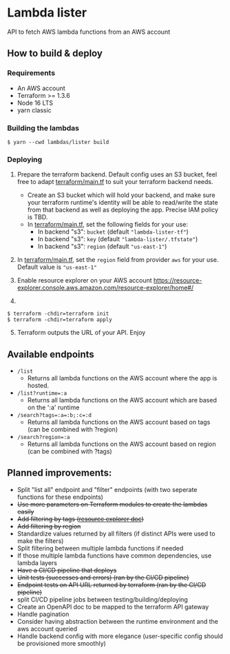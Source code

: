 # Lambda lister

API to fetch AWS lambda functions from an AWS account

## How to build & deploy

### Requirements

- An AWS account
- Terraform >= 1.3.6
- Node 16 LTS
- yarn classic

### Building the lambdas

```
$ yarn --cwd lambdas/lister build
```

### Deploying

1. Prepare the terraform backend. Default config uses an S3 bucket, feel free to adapt [terraform/main.tf](./terraform/main.tf) to suit your terraform backend needs.

   - Create an S3 bucket which will hold your backend, and make sure your terraform runtime's identity will be able to read/write the state from that backend as well as deploying the app. Precise IAM policy is TBD.
   - In [terraform/main.tf](./terraform/main.tf), set the following fields for your use:
     - In backend "s3": `bucket` (default `"lambda-lister-tf"`)
     - In backend "s3": `key` (default `"lambda-lister/.tfstate"`)
     - In backend "s3": `region` (default `"us-east-1"`)

2. In [terraform/main.tf](./terraform/main.tf), set the `region` field from provider `aws` for your use. Default value is `"us-east-1"`
3. Enable resource explorer on your AWS account https://resource-explorer.console.aws.amazon.com/resource-explorer/home#/
4.

```
$ terraform -chdir=terraform init
$ terraform -chdir=terraform apply
```

5. Terraform outputs the URL of your API. Enjoy

## Available endpoints

- `/list`
  - Returns all lambda functions on the AWS account where the app is hosted.
- `/list?runtime=:a`
  - Returns all lambda functions on the AWS account which are based on the ':a' runtime
- `/search?tags=:a=:b;:c=:d`
  - Returns all lambda functions on the AWS account based on tags (can be combined with ?region)
- `/search?region=:a`
  - Returns all lambda functions on the AWS account based on region (can be combined with ?tags)

## Planned improvements:

- Split "list all" endpoint and "filter" endpoints (with two seperate functions for these endpoints)
- ~~Use more parameters on Terraform modules to create the lambdas easily~~
- ~~Add filtering by tags ([resource explorer doc](https://docs.aws.amazon.com/AWSJavaScriptSDK/v3/latest/clients/client-resource-explorer-2/index.html))~~
- ~~Add filtering by region~~
- Standardize values returned by all filters (if distinct APIs were used to make the filters)
- Split filtering between multiple lambda functions if needed
- If those multiple lambda functions have common dependencies, use lambda layers
- ~~Have a CI/CD pipeline that deploys~~
- ~~Unit tests (successes and errors) (ran by the CI/CD pipeline)~~
- ~~Endpoint tests on API URL returned by terraform (ran by the CI/CD pipeline)~~
- split CI/CD pipeline jobs between testing/building/deploying
- Create an OpenAPI doc to be mapped to the terraform API gateway
- Handle pagination
- Consider having abstraction between the runtime environment and the aws account queried
- Handle backend config with more elegance (user-specific config should be provisioned more smoothly)
